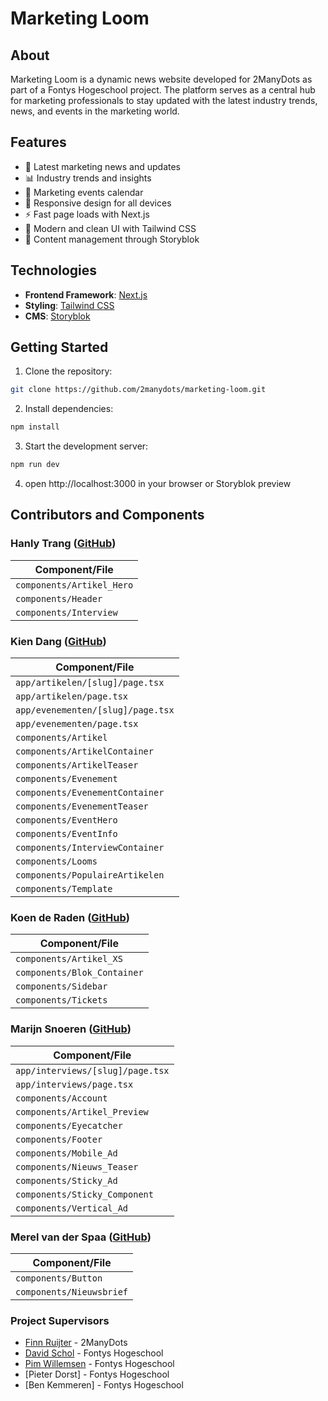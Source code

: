 # Marketing Loom

## About

Marketing Loom is a dynamic news website developed for 2ManyDots as part of a Fontys Hogeschool project. The platform serves as a central hub for marketing professionals to stay updated with the latest industry trends, news, and events in the marketing world.

## Features

- 📰 Latest marketing news and updates
- 📊 Industry trends and insights
- 📅 Marketing events calendar
- 📱 Responsive design for all devices
- ⚡ Fast page loads with Next.js
- 🎨 Modern and clean UI with Tailwind CSS
- 📝 Content management through Storyblok

## Technologies

- **Frontend Framework**: [Next.js](https://nextjs.org/)
- **Styling**: [Tailwind CSS](https://tailwindcss.com/)
- **CMS**: [Storyblok](https://www.storyblok.com/)

## Getting Started

1. Clone the repository:

```bash
git clone https://github.com/2manydots/marketing-loom.git
```

2. Install dependencies:

```bash
npm install
```

3. Start the development server:

```bash
npm run dev
```

4. open http://localhost:3000 in your browser or Storyblok preview

## Contributors and Components

### Hanly Trang ([GitHub](https://github.com/hanlyvt))

| Component/File            |
| ------------------------- |
| `components/Artikel_Hero` |
| `components/Header`       |
| `components/Interview`    |

### Kien Dang ([GitHub](https://github.com/TNDKien))

| Component/File                    |
| --------------------------------- |
| `app/artikelen/[slug]/page.tsx`   |
| `app/artikelen/page.tsx`          |
| `app/evenementen/[slug]/page.tsx` |
| `app/evenementen/page.tsx`        |
| `components/Artikel`              |
| `components/ArtikelContainer`     |
| `components/ArtikelTeaser`        |
| `components/Evenement`            |
| `components/EvenementContainer`   |
| `components/EvenementTeaser`      |
| `components/EventHero`            |
| `components/EventInfo`            |
| `components/InterviewContainer`   |
| `components/Looms`                |
| `components/PopulaireArtikelen`   |
| `components/Template`             |

### Koen de Raden ([GitHub](https://github.com/koenderaden))

| Component/File              |
| --------------------------- |
| `components/Artikel_XS`     |
| `components/Blok_Container` |
| `components/Sidebar`        |
| `components/Tickets`        |

### Marijn Snoeren ([GitHub](https://github.com/Marijn-Snoeren))

| Component/File                   |
| -------------------------------- |
| `app/interviews/[slug]/page.tsx` |
| `app/interviews/page.tsx`        |
| `components/Account`             |
| `components/Artikel_Preview`     |
| `components/Eyecatcher`          |
| `components/Footer`              |
| `components/Mobile_Ad`           |
| `components/Nieuws_Teaser`       |
| `components/Sticky_Ad`           |
| `components/Sticky_Component`    |
| `components/Vertical_Ad`         |

### Merel van der Spaa ([GitHub](https://github.com/merelmae))

| Component/File           |
| ------------------------ |
| `components/Button`      |
| `components/Nieuwsbrief` |

### Project Supervisors

- [Finn Ruijter](https://github.com/finnruijter) - 2ManyDots
- [David Schol](https://github.com/docentdavid) - Fontys Hogeschool
- [Pim Willemsen](https://github.com/pimwillems) - Fontys Hogeschool
- [Pieter Dorst] - Fontys Hogeschool
- [Ben Kemmeren] - Fontys Hogeschool
